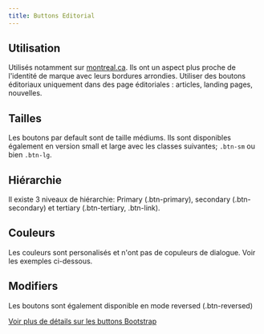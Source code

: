 ```yaml
---
title: Buttons Editorial
---
```


## Utilisation

Utilisés notamment sur [montreal.ca](https://montreal.ca). Ils ont un aspect plus proche de l'identité de marque avec leurs bordures arrondies. Utiliser des boutons éditoriaux uniquement dans des page éditoriales : articles, landing pages, nouvelles.

## Tailles

Les boutons par default sont de taille médiums. Ils sont disponibles également en version small et large avec les classes suivantes; <code>.btn-sm</code> ou bien <code>.btn-lg</code>.

## Hiérarchie

Il existe 3 niveaux de hiérarchie: Primary (.btn-primary), secondary (.btn-secondary) et tertiary (.btn-tertiary, .btn-link).

## Couleurs

Les couleurs sont personalisés et n'ont pas de copuleurs de dialogue. Voir les exemples ci-dessous.

## Modifiers

Les boutons sont également disponible en mode reversed (.btn-reversed)


[Voir plus de détails sur les buttons Bootstrap](https://getbootstrap.com/docs/4.3/components/buttons/)

